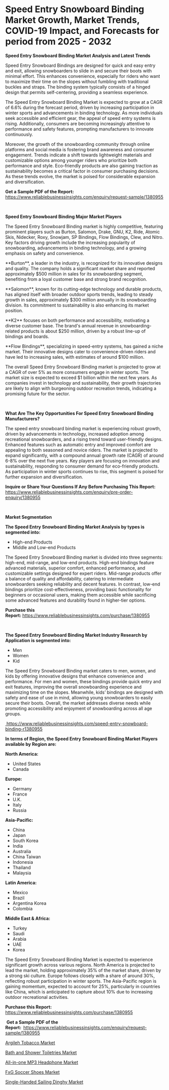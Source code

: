 <p><h1>Speed Entry Snowboard Binding Market Growth, Market Trends, COVID-19 Impact, and Forecasts for period from 2025 - 2032</h1></p><p><strong>Speed Entry Snowboard Binding Market Analysis and Latest Trends</strong></p>
<p><p>Speed Entry Snowboard Bindings are designed for quick and easy entry and exit, allowing snowboarders to slide in and secure their boots with minimal effort. This enhances convenience, especially for riders who want to maximize their time on the slopes without fumbling with traditional buckles and straps. The binding system typically consists of a hinged design that permits self-centering, providing a seamless experience.</p><p>The Speed Entry Snowboard Binding Market is expected to grow at a CAGR of 6.6% during the forecast period, driven by increasing participation in winter sports and advancements in binding technology. As more individuals seek accessible and efficient gear, the appeal of speed entry systems is rising. Additionally, consumers are becoming increasingly attentive to performance and safety features, prompting manufacturers to innovate continuously. </p><p>Moreover, the growth of the snowboarding community through online platforms and social media is fostering brand awareness and consumer engagement. Trends indicate a shift towards lightweight materials and customizable options among younger riders who prioritize both performance and style. Eco-friendly products are also gaining traction as sustainability becomes a critical factor in consumer purchasing decisions. As these trends evolve, the market is poised for considerable expansion and diversification.</p></p>
<p><strong>Get a Sample PDF of the Report:&nbsp;</strong> <a href="https://www.reliablebusinessinsights.com/enquiry/request-sample/1380955?utm_campaign=1091&utm_medium=2&utm_source=Github&utm_content=ia&utm_term=09022025&utm_id=speed-entry-snowboard-binding">https://www.reliablebusinessinsights.com/enquiry/request-sample/1380955</a></p>
<p>&nbsp;</p>
<p><strong>Speed Entry Snowboard Binding Major Market Players</strong></p>
<p><p>The Speed Entry Snowboard Binding market is highly competitive, featuring prominent players such as Burton, Salomon, Drake, GNU, K2, Ride, Atomic Skis, Nidecker, Roxy, Snowjam, SP Bindings, Flow Bindings, Clew, and Nitro. Key factors driving growth include the increasing popularity of snowboarding, advancements in binding technology, and a growing emphasis on safety and convenience.</p><p>**Burton**, a leader in the industry, is recognized for its innovative designs and quality. The company holds a significant market share and reported approximately $500 million in sales for its snowboarding segment, benefiting from a loyal customer base and strong brand recognition.</p><p>**Salomon**, known for its cutting-edge technology and durable products, has aligned itself with broader outdoor sports trends, leading to steady growth in sales, approximately $300 million annually in its snowboarding division. Its commitment to sustainability is also enhancing its market position.</p><p>**K2** focuses on both performance and accessibility, motivating a diverse customer base. The brand's annual revenue in snowboarding-related products is about $250 million, driven by a robust line-up of bindings and boards.</p><p>**Flow Bindings**, specializing in speed-entry systems, has gained a niche market. Their innovative designs cater to convenience-driven riders and have led to increasing sales, with estimates of around $100 million.</p><p>The overall Speed Entry Snowboard Binding market is projected to grow at a CAGR of over 5% as more consumers engage in winter sports. The market size is expected to exceed $1 billion within the next few years. As companies invest in technology and sustainability, their growth trajectories are likely to align with burgeoning outdoor recreation trends, indicating a promising future for the sector.</p></p>
<p>&nbsp;</p>
<p><strong>What Are The Key Opportunities For Speed Entry Snowboard Binding Manufacturers?</strong></p>
<p><p>The speed entry snowboard binding market is experiencing robust growth, driven by advancements in technology, increased adoption among recreational snowboarders, and a rising trend toward user-friendly designs. Enhanced features such as automatic entry and improved comfort are appealing to both seasoned and novice riders. The market is projected to expand significantly, with a compound annual growth rate (CAGR) of around 6-8% over the next five years. Key players are focusing on innovation and sustainability, responding to consumer demand for eco-friendly products. As participation in winter sports continues to rise, this segment is poised for further expansion and diversification.</p></p>
<p><strong>Inquire or Share Your Questions If Any Before Purchasing This Report:</strong> <a href="https://www.reliablebusinessinsights.com/enquiry/pre-order-enquiry/1380955?utm_campaign=1091&utm_medium=2&utm_source=Github&utm_content=ia&utm_term=09022025&utm_id=speed-entry-snowboard-binding">https://www.reliablebusinessinsights.com/enquiry/pre-order-enquiry/1380955</a></p>
<p>&nbsp;</p>
<p><strong>Market Segmentation</strong></p>
<p><strong>The Speed Entry Snowboard Binding Market Analysis by types is segmented into:</strong></p>
<p><ul><li>High-end Products</li><li>Middle and Low-end Products</li></ul></p>
<p><p>The Speed Entry Snowboard Binding market is divided into three segments: high-end, mid-range, and low-end products. High-end bindings feature advanced materials, superior comfort, enhanced performance, and customizable settings designed for expert riders. Mid-range products offer a balance of quality and affordability, catering to intermediate snowboarders seeking reliability and decent features. In contrast, low-end bindings prioritize cost-effectiveness, providing basic functionality for beginners or occasional users, making them accessible while sacrificing some advanced features and durability found in higher-tier options.</p></p>
<p><strong>Purchase this Report:&nbsp;</strong><a href="https://www.reliablebusinessinsights.com/purchase/1380955?utm_campaign=1091&utm_medium=2&utm_source=Github&utm_content=ia&utm_term=09022025&utm_id=speed-entry-snowboard-binding">https://www.reliablebusinessinsights.com/purchase/1380955</a></p>
<p>&nbsp;</p>
<p><strong>The Speed Entry Snowboard Binding Market Industry Research by Application is segmented into:</strong></p>
<p><ul><li>Men</li><li>Women</li><li>Kid</li></ul></p>
<p><p>The Speed Entry Snowboard Binding market caters to men, women, and kids by offering innovative designs that enhance convenience and performance. For men and women, these bindings provide quick entry and exit features, improving the overall snowboarding experience and maximizing time on the slopes. Meanwhile, kids’ bindings are designed with safety and ease of use in mind, allowing young snowboarders to easily secure their boots. Overall, the market addresses diverse needs while promoting accessibility and enjoyment of snowboarding across all age groups.</p></p>
<p><a href="https://www.reliablebusinessinsights.com/speed-entry-snowboard-binding-r1380955?utm_campaign=1091&utm_medium=2&utm_source=Github&utm_content=ia&utm_term=09022025&utm_id=speed-entry-snowboard-binding">&nbsp;https://www.reliablebusinessinsights.com/speed-entry-snowboard-binding-r1380955</a></p>
<p><strong>In terms of Region, the Speed Entry Snowboard Binding Market Players available by Region are:</strong></p>
<p>
    <p> <strong> North America: </strong>
        <ul>
            <li>United States</li>
            <li>Canada</li>
        </ul>
        </p> 
    <p> <strong> Europe: </strong>
        <ul>
            <li>Germany</li>
            <li>France</li>
            <li>U.K.</li>
            <li>Italy</li>
            <li>Russia</li>
        </ul>
        </p> 
    <p> <strong> Asia-Pacific: </strong>
        <ul>
            <li>China</li>
            <li>Japan</li>
            <li>South Korea</li>
            <li>India</li>
            <li>Australia</li>
            <li>China Taiwan</li>
            <li>Indonesia</li>
            <li>Thailand</li>
            <li>Malaysia</li>
        </ul>
        </p> 
    <p> <strong> Latin America: </strong>
        <ul>
            <li>Mexico</li>
            <li>Brazil</li>
            <li>Argentina Korea</li>
            <li>Colombia</li>
        </ul>
        </p> 
    <p> <strong> Middle East & Africa: </strong>
        <ul>
            <li>Turkey</li>
            <li>Saudi</li>
            <li>Arabia</li>
            <li>UAE</li>
            <li>Korea</li>
        </ul>
    </p>
    </p>
<p><p>The Speed Entry Snowboard Binding Market is expected to experience significant growth across various regions. North America is projected to lead the market, holding approximately 35% of the market share, driven by a strong ski culture. Europe follows closely with a share of around 30%, reflecting robust participation in winter sports. The Asia-Pacific region is gaining momentum, expected to account for 25%, particularly in countries like China, which is anticipated to capture about 10% due to increasing outdoor recreational activities.</p></p>
<p><strong>Purchase this Report: </strong><a href="https://www.reliablebusinessinsights.com/purchase/1380955?utm_campaign=1091&utm_medium=2&utm_source=Github&utm_content=ia&utm_term=09022025&utm_id=speed-entry-snowboard-binding">https://www.reliablebusinessinsights.com/purchase/1380955</a></p>
<p>&nbsp;<strong>Get a Sample PDF of the Report:&nbsp;&nbsp;</strong><a href="https://www.reliablebusinessinsights.com/enquiry/request-sample/1380955?utm_campaign=1091&utm_medium=2&utm_source=Github&utm_content=ia&utm_term=09022025&utm_id=speed-entry-snowboard-binding">https://www.reliablebusinessinsights.com/enquiry/request-sample/1380955</a></p>
<p><strong></strong></p>
<p><p><a href="https://github.com/felishtimoti/Market-Research-Report-List-1/blob/main/argileh-tobacco-market.md?utm_campaign=1091&utm_medium=2&utm_source=Github&utm_content=ia&utm_term=09022025&utm_id=speed-entry-snowboard-binding">Argileh Tobacco Market</a></p><p><a href="https://github.com/muhjanaidu/Market-Research-Report-List-1/blob/main/bath-and-shower-toiletries-market.md?utm_campaign=1091&utm_medium=2&utm_source=Github&utm_content=ia&utm_term=09022025&utm_id=speed-entry-snowboard-binding">Bath and Shower Toiletries Market</a></p><p><a href="https://github.com/lestymbango/Market-Research-Report-List-1/blob/main/all-in-one-mp3-headphone-market.md?utm_campaign=1091&utm_medium=2&utm_source=Github&utm_content=ia&utm_term=09022025&utm_id=speed-entry-snowboard-binding">All-in-one MP3 Headphone Market</a></p><p><a href="https://github.com/hneefdelwyn/Market-Research-Report-List-1/blob/main/fxg-soccer-shoes-market.md?utm_campaign=1091&utm_medium=2&utm_source=Github&utm_content=ia&utm_term=09022025&utm_id=speed-entry-snowboard-binding">FxG Soccer Shoes Market</a></p><p><a href="https://github.com/ylnneariiel/Market-Research-Report-List-1/blob/main/single-handed-sailing-dinghy-market.md?utm_campaign=1091&utm_medium=2&utm_source=Github&utm_content=ia&utm_term=09022025&utm_id=speed-entry-snowboard-binding">Single-Handed Sailing Dinghy Market</a></p></p>